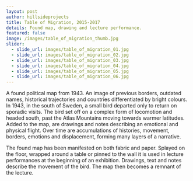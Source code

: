 ```yaml
---
layout: post
author: hillsideprojects
title: Table of Migration, 2015-2017
details: Found map, drawing and lecture performance.
featured: false
image: /images/table_of_migration_thumb.jpg
slider:
  - slide_url: images/table_of_migration_01.jpg
  - slide_url: images/table_of_migration_02.jpg
  - slide_url: images/table_of_migration_03.jpg
  - slide_url: images/table_of_migration_04.jpg
  - slide_url: images/table_of_migration_05.jpg
  - slide_url: images/table_of_migration_06.jpg
---
```

A found political map from 1943. An image of previous borders, outdated names, historical trajectories and countries differentiated by bright colours. In 1943, in the south of Sweden, a small bird departed only to return on sporadic visits. The bird set off on a complex form of locomotion and headed south, past the Atlas Mountains moving towards warmer latitudes. Added to the map, are drawings and notes describing an emotional and physical flight. Over time are accumulations of histories, movement, borders, emotions and displacement, forming many layers of a narrative.

The found map has been manifested on both fabric and paper. Splayed on the floor, wrapped around a table or pinned to the wall it is used in lecture performances at the beginning of an exhibition. Drawings, text and notes describe the movement of the bird. The map then becomes a remnant of the lecture.
